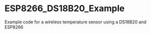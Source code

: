 # ESP8266_DS18B20_Example
Example code for a wireless temperature sensor using a DS18B20 and ESP8266
